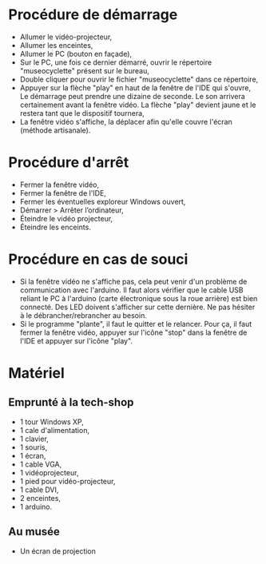 Procédure de démarrage
==================

* Allumer le vidéo-projecteur,
* Allumer les enceintes,
* Allumer le PC (bouton en façade),
* Sur le PC, une fois ce dernier démarré, ouvrir le répertoire "museocyclette" présent sur le bureau,
* Double cliquer pour ouvrir le fichier "museocyclette" dans ce répertoire,
* Appuyer sur la flèche "play" en haut de la fenêtre de l'IDE qui s'ouvre, Le démarrage peut prendre une dizaine de seconde. Le son arrivera certainement avant la fenêtre vidéo. La flèche "play" devient jaune et le restera tant que le dispositif tournera,
* La fenêtre vidéo s'affiche, la déplacer afin qu'elle couvre l'écran (méthode artisanale).


Procédure d'arrêt
==================

* Fermer la fenêtre vidéo,
* Fermer la fenêtre de l'IDE,
* Fermer les éventuelles exploreur Windows ouvert,
* Démarrer > Arrêter l’ordinateur,
* Éteindre le vidéo projecteur,
* Éteindre les enceints.


Procédure en cas de souci
=================

* Si la fenêtre vidéo ne s'affiche pas, cela peut venir d'un problème de communication avec l'arduino. Il faut alors vérifier que le cable USB reliant le PC à l'arduino (carte électronique sous la roue arrière) est bien connecté. Des LED doivent s'afficher sur cette dernière. Ne pas hésiter à le débrancher/rebrancher au besoin.
* Si le programme "plante", il faut le quitter et le relancer. Pour ça, il faut fermer la fenêtre vidéo, appuyer sur l'icône "stop" dans la fenêtre de l'IDE et appuyer sur l'icône "play".


Matériel
==================

## Emprunté à la tech-shop

* 1 tour Windows XP,
* 1 cale d'alimentation,
* 1 clavier,
* 1 souris,
* 1 écran,
* 1 cable VGA,
* 1 vidéoprojecteur,
* 1 pied pour vidéo-projecteur,
* 1 cable DVI,
* 2 enceintes,
* 1 arduino.


## Au musée

* Un écran de projection
